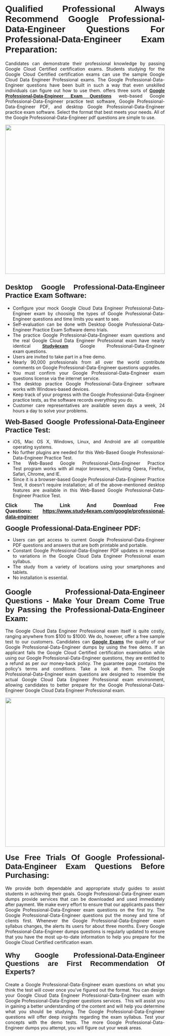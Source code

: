 <h1 style="text-align: justify;"><span style="font-family:Verdana,Geneva,sans-serif;"><strong>Qualified Professional Always Recommend Google Professional-Data-Engineer Questions For Professional-Data-Engineer Exam Preparation:</strong></span></h1>

<p style="text-align: justify;">Candidates can demonstrate their professional knowledge by passing Google Cloud Certified certification exams. Students studying for the Google Cloud Certified certification exams can use the sample Google Cloud Data Engineer Professional exams. The Google Professional-Data-Engineer questions have been built in such a way that even unskilled individuals can figure out how to use them. offers three sorts of <a href="https://www.study4exam.com/google/professional-data-engineer" target="_blank"><span style="font-family:Verdana,Geneva,sans-serif;"><strong>Google Professional-Data-Engineer Exam Questions</strong></span></a> web-based Google Professional-Data-Engineer practice test software, Google Professional-Data-Engineer PDF, and desktop Google Professional-Data-Engineer practice exam software. Select the format that best meets your needs. All of the Google Professional-Data-Engineer pdf questions are simple to use.</p>

<p style="text-align: justify;"><a href="https://www.study4exam.com/google/professional-data-engineer"><img alt="" src="https://www.thequestionanswers.com/wp-content/uploads/2022/02/imgpsh_fullsize_anim-1.webp" style="width: 100%; height: 470px;" /></a></p>

<h2 style="text-align: justify;"><span style="font-family:Verdana,Geneva,sans-serif;"><strong><span style="font-size:22px;">Desktop Google Professional-Data-Engineer Practice Exam Software:</span></strong></span></h2>

<ul>
	<li style="text-align: justify;">Configure your mock Google Cloud Data Engineer Professional-Data-Engineer exam by choosing the types of Google Professional-Data-Engineer questions and time limits you want to see.</li>
	<li style="text-align: justify;">Self-evaluation can be done with Desktop Google Professional-Data-Engineer Practice Exam Software demo trials.</li>
	<li style="text-align: justify;">The practice Google Professional-Data-Engineer exam questions and the real Google Cloud Data Engineer Professional exam have nearly identical <a href="https://www.study4exam.com/" target="_blank"><span style="font-family:Verdana,Geneva,sans-serif;"><strong>Study4exam</strong></span></a> Google Professional-Data-Engineer exam questions.</li>
	<li style="text-align: justify;">Users are invited to take part in a free demo.</li>
	<li style="text-align: justify;">Nearly 90,000 professionals from all over the world contribute comments on Google Professional-Data-Engineer questions upgrades.</li>
	<li style="text-align: justify;">You must confirm your Google Professional-Data-Engineer exam questions license via the internet service.</li>
	<li style="text-align: justify;">The desktop practice Google Professional-Data-Engineer software works with Windows-based devices.</li>
	<li style="text-align: justify;">Keep track of your progress with the Google Professional-Data-Engineer practice tests, as the software records everything you do.</li>
	<li style="text-align: justify;">Customer care representatives are available seven days a week, 24 hours a day to solve your problems.</li>
</ul>

<p style="text-align: justify;"><strong><span style="font-size:22px;"><span style="font-family:Verdana,Geneva,sans-serif;">Web-Based Google Professional-Data-Engineer Practice Test:</span></span></strong></p>

<ul>
	<li style="text-align: justify;">iOS, Mac OS X, Windows, Linux, and Android are all compatible operating systems.</li>
	<li style="text-align: justify;">No further plugins are needed for this Web-Based Google Professional-Data-Engineer Practice Test.</li>
	<li style="text-align: justify;">The Web-Based Google Professional-Data-Engineer Practice Test program works with all major browsers, including Opera, Firefox, Safari, Chrome, and IE.</li>
	<li style="text-align: justify;">Since it is a browser-based Google Professional-Data-Engineer Practice Test, it doesn't require installation; all of the above-mentioned desktop features are available in this Web-Based Google Professional-Data-Engineer Practice Test.</li>
</ul>

<p style="text-align: justify;"><span style="font-size:16px;"><span style="font-family:Tahoma,Geneva,sans-serif;"><strong>Click The Link And Download Free Questions:</strong> <strong><a href="https://www.study4exam.com/google/professional-data-engineer" target="_blank">https://www.study4exam.com/google/professional-data-engineer</a></strong></span></span></p>

<p style="text-align: justify;"><strong><span style="font-size:22px;"><span style="font-family:Verdana,Geneva,sans-serif;">Google Professional-Data-Engineer PDF:</span></span></strong></p>

<ul>
	<li style="text-align: justify;">Users can get access to current Google Professional-Data-Engineer PDF questions and answers that are both printable and portable.</li>
	<li style="text-align: justify;">Constant Google Professional-Data-Engineer PDF updates in response to variations in the Google Cloud Data Engineer Professional exam syllabus.</li>
	<li style="text-align: justify;">The study from a variety of locations using your smartphones and tablets.</li>
	<li style="text-align: justify;">No installation is essential.</li>
</ul>

<h3 style="text-align: justify;"><span style="font-family:Verdana,Geneva,sans-serif;"><strong><span style="font-size:24px;">Google Professional-Data-Engineer Questions - Make Your Dream Come True by Passing the Professional-Data-Engineer Exam:</span></strong></span></h3>

<p style="text-align: justify;">The Google Cloud Data Engineer Professional exam itself is quite costly, ranging anywhere from $100 to $1000. We do, however, offer a free sample test to our customers. Candidates can <a href="https://www.study4exam.com/google-exams" target="_blank"><span style="font-family:Verdana,Geneva,sans-serif;"><strong>Google Exams</strong></span></a> the quality of our Google Professional-Data-Engineer dumps by using the free demo. If an applicant fails the Google Cloud Certified certification examination while using our Google Professional-Data-Engineer questions, they are entitled to a refund as per our money-back policy. The guarantee page contains the policy's terms and conditions. Take a look at them. The Google Professional-Data-Engineer exam questions are designed to resemble the actual Google Cloud Data Engineer Professional exam environment, allowing candidates to better prepare for the Google Professional-Data-Engineer Google Cloud Data Engineer Professional exam.</p>

<p style="text-align: center;"><a href="https://www.study4exam.com/google/professional-data-engineer"><img alt="" src="https://www.thequestionanswers.com/wp-content/uploads/2022/02/imgpsh_fullsize_anim.webp" style="width: 100%; height: 470px;" /></a></p>

<h4 style="text-align: justify;"><span style="font-family:Verdana,Geneva,sans-serif;"><strong><span style="font-size:24px;">Use Free Trials Of Google Professional-Data-Engineer Exam Questions Before Purchasing:</span></strong></span></h4>

<p style="text-align: justify;">We provide both dependable and appropriate study guides to assist students in achieving their goals. Google Professional-Data-Engineer exam dumps provide services that can be downloaded and used immediately after payment. We make every effort to ensure that our applicants pass their Google Professional-Data-Engineer exam questions on the first try. The Google Professional-Data-Engineer questions put the money and time of clients first. Whenever the Google Professional-Data-Engineer exam syllabus changes, the alerts its users for about three months. Every Google Professional-Data-Engineer dumps questions is regularly updated to ensure that you have the most up-to-date information to help you prepare for the Google Cloud Certified certification exam.</p>

<h4 style="text-align: justify;"><strong><span style="font-family:Verdana,Geneva,sans-serif;"><span style="font-size:22px;">Why Google Professional-Data-Engineer Questions are First Recommendation Of Experts?</span></span></strong></h4>

<p style="text-align: justify;">Create a Google Professional-Data-Engineer exam questions on what you think the test will cover once you've figured out the format. You can design your Google Cloud Data Engineer Professional-Data-Engineer exam with Google Professional-Data-Engineer questions services.  This will assist you in gaining a better understanding of the content and will help you determine what you should be studying. The Google Professional-Data-Engineer questions will offer deep insights regarding the exam syllabus. Test your concepts with the demo tests. The more Google Professional-Data-Engineer dumps you attempt, you will figure out your weak areas. </p>
